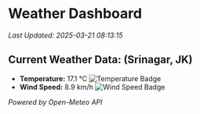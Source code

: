 
# Weather Dashboard

_Last Updated: 2025-03-21 08:13:15_

## Current Weather Data: (Srinagar, JK)
- **Temperature:** 17.1 °C ![Temperature Badge](https://img.shields.io/badge/Temperature-Low%20Temp-blue)
- **Wind Speed:** 8.9 km/h ![Wind Speed Badge](https://img.shields.io/badge/Wind%20Speed-Light%20Wind-blue)

*Powered by Open-Meteo API*
